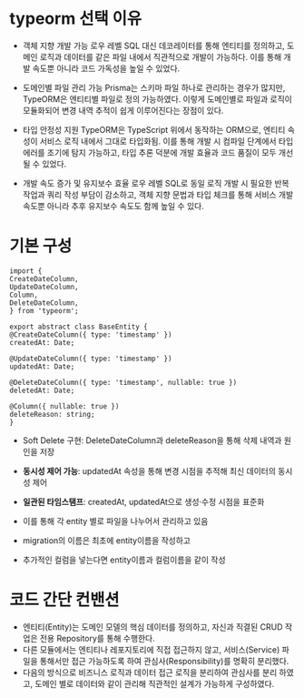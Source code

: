 # typeorm 선택 이유

- 객체 지향 개발 가능
    로우 레벨 SQL 대신 데코레이터를 통해 엔티티를 정의하고, 도메인 로직과 데이터를 같은 파일 내에서 직관적으로 개발이 가능하다.
    이를 통해 개발 속도뿐 아니라 코드 가독성을 높일 수 있었다.
    
- 도메인별 파일 관리 가능
    Prisma는 스키마 파일 하나로 관리하는 경우가 많지만, TypeORM은 엔티티별 파일로 정의 가능하였다.
    이렇게 도메인별로 파일과 로직이 모듈화되어 변경 내역 추적이 쉽게 이루어진다는 장점이 있다.
    
- 타입 안정성 지원
    TypeORM은 TypeScript 위에서 동작하는 ORM으로, 엔티티 속성이 서비스 로직 내에서 그대로 타입화됨. 이를 통해 개발 시 컴파일 단계에서 타입 에러를 조기에 탐지 가능하고, 타입 추론 덕분에 개발 효율과 코드 품질이 모두 개선될 수 있었다.
    
- 개발 속도 증가 및 유지보수 효율
    로우 레벨 SQL로 동일 로직 개발 시 필요한 반복 작업과 쿼리 작성 부담이 감소하고, 객체 지향 문법과 타입 체크를 통해 서비스 개발 속도뿐 아니라 추후 유지보수 속도도 함께 높일 수 있다.
# 기본 구성

```
import {
CreateDateColumn,
UpdateDateColumn,
Column,
DeleteDateColumn,
} from 'typeorm';

export abstract class BaseEntity {
@CreateDateColumn({ type: 'timestamp' })
createdAt: Date;

@UpdateDateColumn({ type: 'timestamp' })
updatedAt: Date;

@DeleteDateColumn({ type: 'timestamp', nullable: true })
deletedAt: Date;

@Column({ nullable: true })
deleteReason: string;
}
```
- Soft Delete 구현: DeleteDateColumn과 deleteReason을 통해 삭제 내역과 원인을 저장
- **동시성 제어 가능**: updatedAt 속성을 통해 변경 시점을 추적해 최신 데이터의 동시성 제어
- **일관된 타임스탬프**: createdAt, updatedAt으로 생성·수정 시점을 표준화

- 이를 통해 각 entity 별로 파일을 나누어서 관리하고 있음
- migration의 이름은 최초에 entity이름을 작성하고
- 추가적인 컬럼을 넣는다면 entity이름과 컬럼이름을 같이 작성
# 코드 간단 컨밴션

- 엔티티(Entity)는 도메인 모델의 핵심 데이터를 정의하고, 자신과 직결된 CRUD 작업은 전용 Repository를 통해 수행한다.
- 다른 모듈에서는 엔티티나 레포지토리에 직접 접근하지 않고, 서비스(Service) 파일을 통해서만 접근 가능하도록 하여 관심사(Responsibility)를 명확히 분리했다.
- 다음의 방식으로 비즈니스 로직과 데이터 접근 로직을 분리하여 관심사를 분리 하였고, 도메인 별로 데이터와 같이 관리해 직관적인 설계가 가능하게 구성하였다.